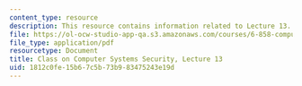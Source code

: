 ```yaml
---
content_type: resource
description: This resource contains information related to Lecture 13.
file: https://ol-ocw-studio-app-qa.s3.amazonaws.com/courses/6-858-computer-systems-security-fall-2014/1812c0fe15b67c5b73b983475243e19d_MIT6_858F14_lec13.pdf
file_type: application/pdf
resourcetype: Document
title: Class on Computer Systems Security, Lecture 13
uid: 1812c0fe-15b6-7c5b-73b9-83475243e19d
---
```

